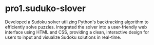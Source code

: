 # pro1.suduko-slover
Developed a Sudoku solver utilizing Python's backtracking algorithm to efficiently solve puzzles. Integrated the solver into a user-friendly web interface using HTML and CSS, providing a clean, interactive design for users to input and visualize Sudoku solutions in real-time.

